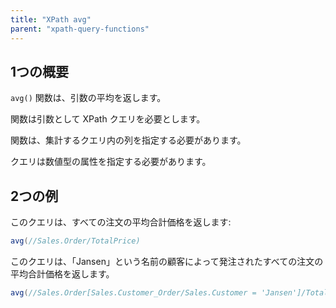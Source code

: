 ```yaml
---
title: "XPath avg"
parent: "xpath-query-functions"
---
```


## 1つの概要

`avg()` 関数は、引数の平均を返します。

関数は引数として XPath クエリを必要とします。

関数は、集計するクエリ内の列を指定する必要があります。

クエリは数値型の属性を指定する必要があります。

## 2つの例

このクエリは、すべての注文の平均合計価格を返します:

```java
avg(//Sales.Order/TotalPrice)
```

このクエリは、「Jansen」という名前の顧客によって発注されたすべての注文の平均合計価格を返します。

```java
avg(//Sales.Order[Sales.Customer_Order/Sales.Customer = 'Jansen']/TotalPrice)
```
